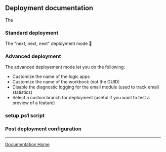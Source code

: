 ## Deployment documentation

The

### Standard deployment

The "next, next, next" deployment mode 🙂 

### Advanced deployment

The advanced deployement mode let you do the following:

- Customize the name of the logic apps
- Customize the name of the workbook (not the GUID)
- Disable the diagnostic logging for the email module (used to track email statistics)
- Select a custom branch for deployment (useful if you want to test a preview of a feature)

### setup.ps1 script

### Post deployment configuration


---
[Documentation Home](readme.md)